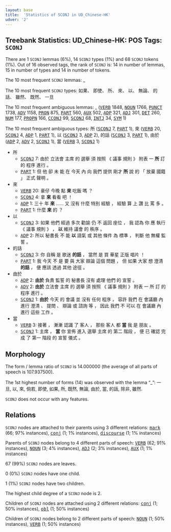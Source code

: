 ```yaml
---
layout: base
title:  'Statistics of SCONJ in UD_Chinese-HK'
udver: '2'
---
```


## Treebank Statistics: UD_Chinese-HK: POS Tags: `SCONJ`

There are 1 `SCONJ` lemmas (6%), 14 `SCONJ` types (1%) and 68 `SCONJ` tokens (1%).
Out of 16 observed tags, the rank of `SCONJ` is: 14 in number of lemmas, 15 in number of types and 14 in number of tokens.

The 10 most frequent `SCONJ` lemmas: _

The 10 most frequent `SCONJ` types:  如果、 即使、 所、 來、 以、 無論、 的話、 雖然、 既然、 一旦

The 10 most frequent ambiguous lemmas: _ (<tt><a href="zh_hk-pos-VERB.html">VERB</a></tt> 1848, <tt><a href="zh_hk-pos-NOUN.html">NOUN</a></tt> 1766, <tt><a href="zh_hk-pos-PUNCT.html">PUNCT</a></tt> 1738, <tt><a href="zh_hk-pos-ADV.html">ADV</a></tt> 1158, <tt><a href="zh_hk-pos-PRON.html">PRON</a></tt> 875, <tt><a href="zh_hk-pos-PART.html">PART</a></tt> 560, <tt><a href="zh_hk-pos-AUX.html">AUX</a></tt> 502, <tt><a href="zh_hk-pos-ADP.html">ADP</a></tt> 321, <tt><a href="zh_hk-pos-ADJ.html">ADJ</a></tt> 301, <tt><a href="zh_hk-pos-DET.html">DET</a></tt> 260, <tt><a href="zh_hk-pos-NUM.html">NUM</a></tt> 177, <tt><a href="zh_hk-pos-PROPN.html">PROPN</a></tt> 166, <tt><a href="zh_hk-pos-CCONJ.html">CCONJ</a></tt> 99, <tt><a href="zh_hk-pos-SCONJ.html">SCONJ</a></tt> 68, <tt><a href="zh_hk-pos-INTJ.html">INTJ</a></tt> 34, <tt><a href="zh_hk-pos-SYM.html">SYM</a></tt> 1)

The 10 most frequent ambiguous types:  所 (<tt><a href="zh_hk-pos-SCONJ.html">SCONJ</a></tt> 7, <tt><a href="zh_hk-pos-PART.html">PART</a></tt> 1), 來 (<tt><a href="zh_hk-pos-VERB.html">VERB</a></tt> 20, <tt><a href="zh_hk-pos-SCONJ.html">SCONJ</a></tt> 4, <tt><a href="zh_hk-pos-ADP.html">ADP</a></tt> 1, <tt><a href="zh_hk-pos-PART.html">PART</a></tt> 1), 以 (<tt><a href="zh_hk-pos-SCONJ.html">SCONJ</a></tt> 3, <tt><a href="zh_hk-pos-ADP.html">ADP</a></tt> 2), 的話 (<tt><a href="zh_hk-pos-SCONJ.html">SCONJ</a></tt> 3, <tt><a href="zh_hk-pos-PART.html">PART</a></tt> 1), 由於 (<tt><a href="zh_hk-pos-ADP.html">ADP</a></tt> 2, <tt><a href="zh_hk-pos-ADV.html">ADV</a></tt> 2, <tt><a href="zh_hk-pos-SCONJ.html">SCONJ</a></tt> 1), 當 (<tt><a href="zh_hk-pos-VERB.html">VERB</a></tt> 3, <tt><a href="zh_hk-pos-SCONJ.html">SCONJ</a></tt> 1)


* 所
  * <tt><a href="zh_hk-pos-SCONJ.html">SCONJ</a></tt> 7: 由於 立法會 主席 的 選舉 須 按照 《 議事 規則 》 附表 一 <b>所</b> 訂 的 程序 進行 。
  * <tt><a href="zh_hk-pos-PART.html">PART</a></tt> 1: 但 他 卻 未 能 在 今天 內 向 我們 提供 剛才 <b>所</b> 說 的 「 放棄 國籍 」 正式 聲明 。
* 來
  * <tt><a href="zh_hk-pos-VERB.html">VERB</a></tt> 20: 豪仔 今晚 點 <b>來</b> 吃飯 嗎 ？
  * <tt><a href="zh_hk-pos-SCONJ.html">SCONJ</a></tt> 4: 拿 <b>來</b> 看看 吧 ！
  * <tt><a href="zh_hk-pos-ADP.html">ADP</a></tt> 1: 三十 年 <b>來</b> …… 又 沒有 什麼 特別 經驗 ， 經驗 算 上 讚 比 罵 多 。
  * <tt><a href="zh_hk-pos-PART.html">PART</a></tt> 1: 什麼 <b>來</b> 的 ？
* 以
  * <tt><a href="zh_hk-pos-SCONJ.html">SCONJ</a></tt> 3: 如果 他們 經過 多次 勸諭 仍 不 返回 座位 ， 我 認為 你 應 執行 《 議事 規則 》 ， <b>以</b> 維持 議會 的 秩序 。
  * <tt><a href="zh_hk-pos-ADP.html">ADP</a></tt> 2: 所以 秘書長 不 能 <b>以</b> 語氣 或 其他 條件 為 標準 ， 判斷 他 無權 監誓 。
* 的話
  * <tt><a href="zh_hk-pos-SCONJ.html">SCONJ</a></tt> 3: 你 自稱 是 歌迷 <b>的話</b> ， 當然 是 買 華星 正版 唱片 ！
  * <tt><a href="zh_hk-pos-PART.html">PART</a></tt> 1: 我 今天 不 是 要 與 大家 辯論 這個 問題 ， 但 如果 大家 想 澄清 <b>的話</b> ， 便 應該 透過 其他 途徑 。
* 由於
  * <tt><a href="zh_hk-pos-ADP.html">ADP</a></tt> 2: <b>由於</b> 負責 監誓 的 秘書長 沒有 處理 他們 的 宣誓 。
  * <tt><a href="zh_hk-pos-ADV.html">ADV</a></tt> 2: <b>由於</b> 立法會 主席 的 選舉 須 按照 《 議事 規則 》 附表 一 所 訂 的 程序 進行 。
  * <tt><a href="zh_hk-pos-SCONJ.html">SCONJ</a></tt> 1: <b>由於</b> 今天 的 會議 並 沒有 任何 程序 ， 容許 我們 在 會議廳 內 進行 澄清 、 提問 、 辯論 或 諮詢 等 ， 因此 我們 不 可以 在 會議廳 內 進行 這些 工作 。
* 當
  * <tt><a href="zh_hk-pos-VERB.html">VERB</a></tt> 3: 接著 ， 漸漸 認識 了 客人 ， 那些 客人 都 <b>當</b> 我 是 朋友 。
  * <tt><a href="zh_hk-pos-SCONJ.html">SCONJ</a></tt> 1: 主席 ， <b>當</b> 你 宣佈 進入 選舉 主席 的 第二 階段 ， 便 已 確認 完成 了 第一 階段 的 宣誓 儀式 。

## Morphology

The form / lemma ratio of `SCONJ` is 14.000000 (the average of all parts of speech is 107.937500).

The 1st highest number of forms (14) was observed with the lemma “_”: 一旦, 以, 來, 倘若, 即使, 如果, 所, 既然, 無論, 由於, 當, 的話, 除非, 雖然.

`SCONJ` does not occur with any features.


## Relations

`SCONJ` nodes are attached to their parents using 3 different relations: <tt><a href="zh_hk-dep-mark.html">mark</a></tt> (66; 97% instances), <tt><a href="zh_hk-dep-conj.html">conj</a></tt> (1; 1% instances), <tt><a href="zh_hk-dep-discourse.html">discourse</a></tt> (1; 1% instances)

Parents of `SCONJ` nodes belong to 4 different parts of speech: <tt><a href="zh_hk-pos-VERB.html">VERB</a></tt> (62; 91% instances), <tt><a href="zh_hk-pos-NOUN.html">NOUN</a></tt> (3; 4% instances), <tt><a href="zh_hk-pos-ADJ.html">ADJ</a></tt> (2; 3% instances), <tt><a href="zh_hk-pos-AUX.html">AUX</a></tt> (1; 1% instances)

67 (99%) `SCONJ` nodes are leaves.

0 (0%) `SCONJ` nodes have one child.

1 (1%) `SCONJ` nodes have two children.

The highest child degree of a `SCONJ` node is 2.

Children of `SCONJ` nodes are attached using 2 different relations: <tt><a href="zh_hk-dep-conj.html">conj</a></tt> (1; 50% instances), <tt><a href="zh_hk-dep-obl.html">obl</a></tt> (1; 50% instances)

Children of `SCONJ` nodes belong to 2 different parts of speech: <tt><a href="zh_hk-pos-NOUN.html">NOUN</a></tt> (1; 50% instances), <tt><a href="zh_hk-pos-VERB.html">VERB</a></tt> (1; 50% instances)

